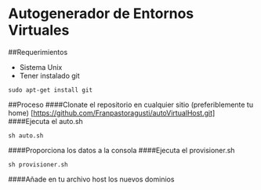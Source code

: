 # Autogenerador de Entornos Virtuales
##Requerimientos
* Sistema Unix
* Tener instalado git
```shell
sudo apt-get install git
```

##Proceso
####Clonate el repositorio en cualquier sitio (preferiblemente tu home)
[https://github.com/Franpastoragusti/autoVirtualHost.git]
####Ejecuta el auto.sh
```shell
sh auto.sh
```
####Proporciona los datos a la consola
####Ejecuta el provisioner.sh
```shell
sh provisioner.sh
```
####Añade en tu archivo host los nuevos dominios
